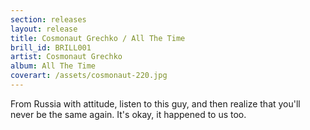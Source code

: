 ```yaml
---
section: releases
layout: release
title: Cosmonaut Grechko / All The Time
brill_id: BRILL001
artist: Cosmonaut Grechko
album: All The Time
coverart: /assets/cosmonaut-220.jpg
---
```


From Russia with attitude, listen to this guy, and then realize that you'll
never be the same again. It's okay, it happened to us too.
